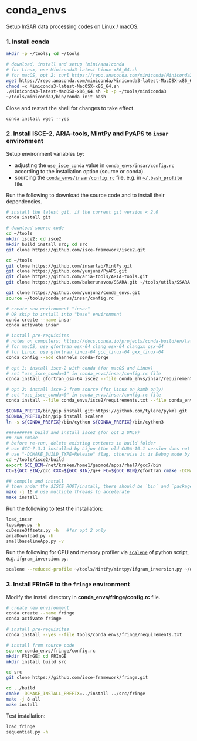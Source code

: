 # conda_envs

Setup InSAR data processing codes on Linux / macOS.

### 1. Install conda

```bash
mkdir -p ~/tools; cd ~/tools

# download, install and setup (mini/ana)conda
# for Linux, use Miniconda3-latest-Linux-x86_64.sh
# for macOS, opt 2: curl https://repo.anaconda.com/miniconda/Miniconda3-latest-MacOSX-x86_64.sh -o Miniconda3-latest-MacOSX-x86_64.sh
wget https://repo.anaconda.com/miniconda/Miniconda3-latest-MacOSX-x86_64.sh
chmod +x Miniconda3-latest-MacOSX-x86_64.sh
./Miniconda3-latest-MacOSX-x86_64.sh -b -p ~/tools/miniconda3
~/tools/miniconda3/bin/conda init bash
```

Close and restart the shell for changes to take effect.

```
conda install wget --yes
```

### 2. Install ISCE-2, ARIA-tools, MintPy and PyAPS to `insar` environment

Setup environment variables by:

+ adjusting the `use_isce_conda` value in `conda_envs/insar/config.rc` according to the installation option (source or conda).
+ sourcing the [`conda_envs/insar/config.rc`](./insar/config.rc) file, e.g. in [`~/.bash_profile`](./bash_profile.md) file.

Run the following to download the source code and to install their dependencies.

```bash
# install the latest git, if the current git version < 2.0
conda install git

# download source code
cd ~/tools
mkdir isce2; cd isce2
mkdir build install src; cd src
git clone https://github.com/isce-framework/isce2.git

cd ~/tools
git clone https://github.com/insarlab/MintPy.git
git clone https://github.com/yunjunz/PyAPS.git
git clone https://github.com/aria-tools/ARIA-tools.git
git clone https://github.com/bakerunavco/SSARA.git ~/tools/utils/SSARA

git clone https://github.com/yunjunz/conda_envs.git
source ~/tools/conda_envs/insar/config.rc

# create new environment "insar"
# OR skip to install into "base" environment
conda create --name insar
conda activate insar

# install pre-requisites
# notes on compilers: https://docs.conda.io/projects/conda-build/en/latest/resources/compiler-tools.html
# for macOS, use gfortran_osx-64 clang_osx-64 clangxx_osx-64
# for Linux, use gfortran_linux-64 gcc_linux-64 gxx_linux-64
conda config --add channels conda-forge

# opt 1: install isce-2 with conda (for macOS and Linux)
# set "use_isce_conda=1" in conda_envs/insar/config.rc file
conda install gfortran_osx-64 isce2 --file conda_envs/insar/requirements.txt --file MintPy/docs/conda.txt

# opt 2: install isce-2 from source (for Linux on kamb only)
# set "use_isce_conda=0" in conda_envs/insar/config.rc file
conda install --file conda_envs/isce2/requirements.txt --file conda_envs/insar/requirements.txt --file MintPy/docs/conda.txt

$CONDA_PREFIX/bin/pip install git+https://github.com/tylere/pykml.git
$CONDA_PREFIX/bin/pip install scalene
ln -s ${CONDA_PREFIX}/bin/cython ${CONDA_PREFIX}/bin/cython3

########## build and install isce2 (for opt 2 ONLY)
## run cmake
# before re-run, delete existing contents in build folder
# use GCC-7.3.1 installed by Lijun (the old CUDA-10.1 version does not like GCC-7.5; GCC-7.3.0 also does not work, do not know why)
# use "-DCMAKE_BUILD_TYPE=Release" flag, otherwise it is Debug mode by default and will dump intermediate results and slow down (11 mins vs. 24 secs)
cd ~/tools/isce2/build
export GCC_BIN=/net/kraken/home1/geomod/apps/rhel7/gcc7/bin
CC=${GCC_BIN}/gcc CXX=${GCC_BIN}/g++ FC=${GCC_BIN}/gfortran cmake -DCMAKE_INSTALL_PREFIX=~/tools/isce2/install -DCMAKE_CUDA_FLAGS="-arch=sm_60" -DCMAKE_PREFIX_PATH=${CONDA_PREFIX} -DCMAKE_BUILD_TYPE=Release ~/tools/isce2/src/isce2

## compile and install
# then under the $ISCE_ROOT/install, there should be `bin` and `packages` folder
make -j 16 # use multiple threads to accelerate
make install
```

Run the following to test the installation:

```bash
load_insar
topsApp.py -h
cuDenseOffsets.py -h   #for opt 2 only
ariaDownload.py -h
smallbaselineApp.py -v
```

Run the following for CPU and memory profiler via [`scalene`](https://github.com/emeryberger/scalene) of python script, e.g. `ifgram_inversion.py`:

```bash
scalene --reduced-profile ~/tools/MintPy/mintpy/ifgram_inversion.py ~/data/test/FernandinaSenDT128/mintpy/inputs/ifgramStack.h5 -w no
```

### 3. Install FRInGE to the `fringe` environment

Modify the install directory in **conda_envs/fringe/config.rc** file.

```bash
# create new environment
conda create --name fringe
conda activate fringe

# install pre-requisites
conda install --yes --file tools/conda_envs/fringe/requirements.txt

# install from source code
source conda_envs/fringe/config.rc
mkdir FRInGE; cd FRInGE
mkdir install build src

cd src
git clone https://github.com/isce-framework/fringe.git

cd ../build
cmake -DCMAKE_INSTALL_PREFIX=../install ../src/fringe
make -j 8 all
make install
```

Test installation:

```bash
load_fringe
sequential.py -h
```
